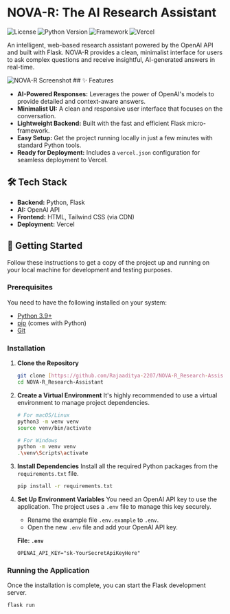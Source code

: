 # NOVA-R: The AI Research Assistant

![License](https://img.shields.io/badge/license-MIT-blue.svg)
![Python Version](https://img.shields.io/badge/python-3.9%2B-brightgreen)
![Framework](https://img.shields.io/badge/Flask-2.3-orange)
![Vercel](https://therealsujitk-vercel-badge.vercel.app/?app=nova-r-research-assistant)

An intelligent, web-based research assistant powered by the OpenAI API and built with Flask. NOVA-R provides a clean, minimalist interface for users to ask complex questions and receive insightful, AI-generated answers in real-time.

![NOVA-R Screenshot](https://i.imgur.com/example-screenshot.png) ## ✨ Features

-   **AI-Powered Responses:** Leverages the power of OpenAI's models to provide detailed and context-aware answers.
-   **Minimalist UI:** A clean and responsive user interface that focuses on the conversation.
-   **Lightweight Backend:** Built with the fast and efficient Flask micro-framework.
-   **Easy Setup:** Get the project running locally in just a few minutes with standard Python tools.
-   **Ready for Deployment:** Includes a `vercel.json` configuration for seamless deployment to Vercel.

## 🛠️ Tech Stack

-   **Backend:** Python, Flask
-   **AI:** OpenAI API
-   **Frontend:** HTML, Tailwind CSS (via CDN)
-   **Deployment:** Vercel

## 🚀 Getting Started

Follow these instructions to get a copy of the project up and running on your local machine for development and testing purposes.

### Prerequisites

You need to have the following installed on your system:
-   [Python 3.9+](https://www.python.org/downloads/)
-   [pip](https://pip.pypa.io/en/stable/installation/) (comes with Python)
-   [Git](https://git-scm.com/)

### Installation

1.  **Clone the Repository**
    ```bash
    git clone [https://github.com/Rajaaditya-2207/NOVA-R_Research-Assistant.git](https://github.com/Rajaaditya-2207/NOVA-R_Research-Assistant.git)
    cd NOVA-R_Research-Assistant
    ```

2.  **Create a Virtual Environment**
    It's highly recommended to use a virtual environment to manage project dependencies.
    ```bash
    # For macOS/Linux
    python3 -m venv venv
    source venv/bin/activate

    # For Windows
    python -m venv venv
    .\venv\Scripts\activate
    ```

3.  **Install Dependencies**
    Install all the required Python packages from the `requirements.txt` file.
    ```bash
    pip install -r requirements.txt
    ```

4.  **Set Up Environment Variables**
    You need an OpenAI API key to use the application. The project uses a `.env` file to manage this key securely.
    -   Rename the example file `.env.example` to `.env`.
    -   Open the new `.env` file and add your OpenAI API key.

    **File: `.env`**
    ```
    OPENAI_API_KEY="sk-YourSecretApiKeyHere"
    ```

### Running the Application

Once the installation is complete, you can start the Flask development server.

```bash
flask run
